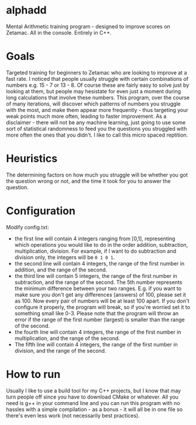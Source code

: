 # alphadd
Mental Arithmetic training program - designed to improve scores on Zetamac. All in the console. Entirely in C++.

# Goals
Targeted training for beginners to Zetamac who are looking to improve at a fast rate. I noticed that people usually struggle
with certain combinations of numbers e.g. 15 - 7 or 13 - 8. Of course these are fairly easy to solve just by looking at them, but people may
hesistate for even just a moment during long calculations that involve these numbers. This program, over the course of many iterations, will discover
which patterns of numbers you struggle with the most, and make them appear more frequently - thus targeting your weak points
much more often, leading to faster improvement. As a disclaimer - there will not be any machine learning, just going to
use some sort of statistical randomness to feed you the questions you struggled with more often the ones that you didn't.
I like to call this micro spaced reptition. 

# Heuristics

The determining factors on how much you struggle will be whether you got the question wrong or not, and the time it took for you to answer the question.

# Configuration

Modify config.txt:
- the first line will contain 4 integers ranging from [0,1], representing which operations you would like to do in the order addition, subtraction, multiplication, division. For example, if I want to do subtraction and division only, the integers will be `0 1 0 1`.
- the second line will contain 4 integers, the range of the first number in addition, and the range of the second.
- the third line will contain 5 integers, the range of the first number in subtraction, and the range of the second. The 5th number represents the minimum difference between your two ranges. E.g. if you want to make sure you don't get any differences (answers) of 100, please set it as 100. Now every pair of numbers will be at least 100 apart. If you don't configure it properly, the program will break, so if you're worried set it to something small like 0-3. Please note that the program will throw an error if the range of the first number (largest) is smaller
than the range of the second.
- the fourth line will contain 4 integers, the range of the first number in multiplication, and the range of the second.
- The fifth line will contain 4 integers, the range of the first number in division, and the range of the second.

# How to run
Usually I like to use a build tool for my C++ projects, but I know that may turn people off since you have to download CMake or 
whatever. All you need is g++ in your command line and you can run this program with no hassles with a simple compilation - as a
bonus - it will all be in one file so there's even less work (not necessarily best practices).
